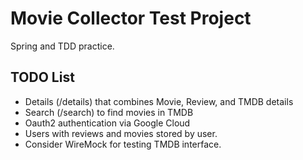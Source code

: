 # Movie Collector Test Project

Spring and TDD practice.

## TODO List
- Details (/details) that combines Movie, Review, and TMDB details
- Search (/search) to find movies in TMDB
- Oauth2 authentication via Google Cloud
- Users with reviews and movies stored by user.
- Consider WireMock for testing TMDB interface.
